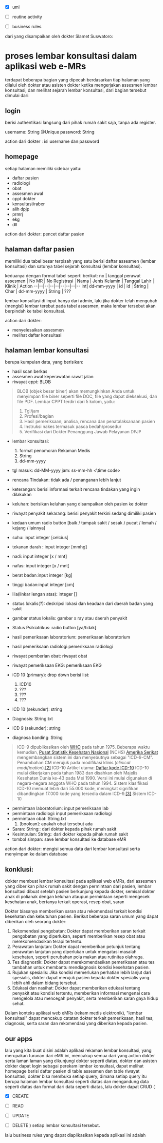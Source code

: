 
* [x] uml
- [ ] routine activity
* [ ] business rules

dari yang disampaikan oleh dokter Slamet Suswatoro:
# proses lembar konsultasi dalam aplikasi web e-MRs

terdapat beberapa bagian yang dipecah berdasarkan tiap halaman yang dilalui oleh dokter atau asisten dokter ketika mengerjakan assesmen lembar konsultasi, dan melihat sejarah lembar konsultasi, dari bagian tersebut dimulai dari:

## login
berisi authentikasi langsung dari pihak rumah sakit saja, tanpa ada register.

username: String @Unique
password: String

action dari dokter : isi username dan password

## homepage
setiap halaman memiliki sidebar yaitu:
- daftar pasien
- radiologi
- obat
- assesmen awal
- cppt dokter
- konsultasi/raber
- alih dpjp
- prmrj
- ekg
- dll

action dari dokter: pencet daftar pasien

## halaman daftar pasien
memiliki dua tabel besar terpisah yang satu berisi daftar assesmen (lembar konsultasi) dan satunya tabel sejarah konsultasi (lembar konsultasi).

keduanya dengan format tabel seperti berikut:
no | tanggal perawat assesmen |  No MR | No Registrasi | Nama | Jenis Kelamin | Tanggal Lahir  | Klinik | Action 
--|--|--|--|--|--|--|--|--
int| dd-mm-yyyy | id | id | String | Char | dd-mm-yyyy | String | ???

lembar konsultasi di input hanya dari admin, lalu jika dokter telah mengubah (mengisi) lembar terebut pada tabel assesmen, maka lembar tersebut akan berpindah ke tabel konsultasi.

action dari dokter: 
- menyelesaikan assesmen
- melihat daftar konsultasi



## halaman lembar konsultasi

berupa kumpulan data, yang berisikan:
* hasil scan berkas
* assesmen awal keperawatan rawat jalan
* riwayat cppt: BLOB
>BLOB (objek besar biner) akan memungkinkan Anda untuk menyimpan file biner seperti file DOC, file yang dapat dieksekusi, dan file PDF.
>Lembar CPPT terdiri dari 5 kolom, yaitu:
>1. Tgl/jam
>2. Profesi/bagian
>3. Hasil pemeriksaan, analisa, rencana dan penatalaksanaan pasien
>4. Instruksi nakes termasuk pasca bedah/prosedur
>5. Verifikasi dari Dokter Penanggung Jawab Pelayanan DPJP

* lembar konsultasi:
  1. format penomoran Rekaman Medis
  2. String
  3. dd-mm-yyyy
* tgl masuk: dd-MM-yyyy jam: ss-mm-hh <\time code>
* rencana Tindakan: tidak ada / penanganan lebih lanjut
* keterangan: berisi informasi terkait rencana tindakan yang ingin dilakukan
* keluhan: berisikan keluhan yang disampaikan oleh pasien ke dokter
* riwayat penyakit sekarang: berisi penyakit terkini sedang dimiliki pasien
* kedaan umum radio button \[baik / tampak sakit / sesak / pucat / lemah / kejang / lainnya]
* suhu: input integer \[celcius]
* tekanan darah : input integer \[mmhg]
* nadi: input integer \[x / mnt]
* nafas: input integer \[x / mnt]
* berat badan:input integer \[kg]
* tinggi badan:input integer \[cm]
* lila(linkar lengan atas): integer [] 
* status lokalis(?): deskripsi lokasi dan keadaan dari daerah badan yang sakit
* gambar status lokalis: gambar x ray atau daerah penyakit 
* Status Psikiatrikus: radio button \[ya/tidak]
* hasil pemeriksaan laboratorium: pemeriksaan laboratorium
* hasil pemeriksaan radiologi:pemeriksaan radiologi 
* riwayat pemberian obat: riwayat obat
* riwayat pemeriksaan EKG: pemeriksaan EKG

* iCD 10 (primary): drop down berisi list:
  1. ICD10
  2. ???
  3. ???
  4. ???
* ICD 10 (sekunder): string
* Diagnosis: String.txt
* ICD 9 (sekunder): string
* diagnosa banding: String
>ICD-9 dipublikasikan oleh [WHO](https://id.wikipedia.org/wiki/WHO "WHO") pada tahun 1975. Beberapa waktu kemudian, [Pusat Statistik Kesehatan Nasional](https://id.wikipedia.org/w/index.php?title=Pusat_Statistik_Kesehatan_Nasional&action=edit&redlink=1 "Pusat Statistik Kesehatan Nasional (halaman belum tersedia)") (NCHS) [Amerika Serikat](https://id.wikipedia.org/wiki/Amerika_Serikat "Amerika Serikat") mengembangkan sistem ini dan menyebutnya sebagai "ICD-9-CM". Penambahan CM merujuk pada modifikasi klinis (_clinical modification_).[[2]](https://id.wikipedia.org/wiki/Klasifikasi_Penyakit_Internasional#cite_note-2)
>ICD-10
>Artikel utama: [Daftar kode ICD-10](https://id.wikipedia.org/wiki/Daftar_kode_ICD-10 "Daftar kode ICD-10")
>ICD-10 mulai dikerjakan pada tahun 1983 dan disahkan oleh Majelis Kesehatan Dunia ke-43 pada Mei 1990. Versi ini mulai digunakan di negara-negara anggota WHO pada tahun 1994. Sistem klasifikasi ICD-10 memuat lebih dari 55.000 kode, meningkat signifikan dibandingkan 17.000 kode yang tersedia dalam ICD-9.[[3]](https://id.wikipedia.org/wiki/Klasifikasi_Penyakit_Internasional#cite_note-3) Sistem ICD-10


* permintaan laboratorium: input pemeriksaan lab
* permintaan radiologi: input pemeriksaan radiologi
* permintaan obat: String.txt
  1. \[boolean]: apakah obat tersebut ada
* Saran: String:: dari dokter kepada pihak rumah sakit
* Kesimpulan: String:: dari dokter kepada pihak rumah sakit
* tombol simpan: save lembar konsultasi ke database eMR


action dari dokter: mengisi semua data dari lembar konsultasi serta menyimpan ke dalam database



## konklusi:
dokter membuat lembar konsultasi pada aplikasi web eMRs, dari assesmen yang diberikan pihak rumah sakit dengan permintaan dari pasien, lembar konsultasi dibuat setelah pasien berkunjung kepada dokter, semisal dokter anak di polianak dengan keluhan ataupun permintaan seperti mengecek kesehatan anak, bertanya terkait operasi, resep obat, saran 

Dokter biasanya memberikan saran atau rekomendasi terkait kondisi kesehatan dan kebutuhan pasien. Berikut beberapa saran umum yang dapat diberikan oleh seorang dokter:

1.  Rekomendasi pengobatan: Dokter dapat memberikan saran terkait pengobatan yang diperlukan, seperti memberikan resep obat atau merekomendasikan terapi tertentu.
2.  Perawatan lanjutan: Dokter dapat memberikan petunjuk tentang perawatan lanjutan yang diperlukan untuk mengatasi masalah kesehatan, seperti perubahan pola makan atau rutinitas olahraga.
3.  Tes diagnostik: Dokter dapat merekomendasikan pemeriksaan atau tes tambahan untuk membantu mendiagnosis kondisi kesehatan pasien.
4.  Rujukan spesialis: Jika kondisi memerlukan perhatian lebih lanjut dari spesialis, dokter dapat merujuk pasien kepada dokter spesialis yang lebih ahli dalam bidang tersebut.
5.  Edukasi dan nasihat: Dokter dapat memberikan edukasi tentang penyakit atau kondisi tertentu, memberikan informasi mengenai cara mengelola atau mencegah penyakit, serta memberikan saran gaya hidup sehat.

Dalam konteks aplikasi web eMRs (rekam medis elektronik), "lembar konsultasi" dapat mencakup catatan dokter terkait pemeriksaan, hasil tes, diagnosis, serta saran dan rekomendasi yang diberikan kepada pasien.



## our apps
lalu yang kita buat disini adalah aplikasi rekaman lembar konsultasi, yang merupakan turunan dari eMR ini, mencakup semua dari yang action dokter serta laman laman yang dikunjungi dokter seperti diatas, dokter dan asisten dokter dapat login sebagai perekam lembar konsultasi,
dapat melihat homepage berisi daftar pasien di table assesmen dan table riwayat konsultasi, dokter bisa membuka setiap query, dimana setiap query itu berupa halaman lembar konsultasi seperti diatas dan mengandung data seperti diatas dan format dari data seperti diatas, lalu dokter dapat CRUD (
- [x] CREATE
- [ ] READ
- [ ] UPDATE
- [ ] DELETE
) setiap lembar konsultasi tersebut. 


lalu business rules yang dapat diaplikasikan  kepada aplikasi ini adalah
